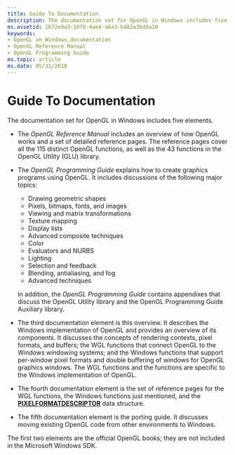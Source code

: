 ```yaml
---
title: Guide To Documentation
description: The documentation set for OpenGL in Windows includes five elements.
ms.assetid: 1672e9a3-10f0-4ae4-a6a3-b482a3bdda10
keywords:
- OpenGL on Windows,documentation
- OpenGL Reference Manual
- OpenGL Programming Guide
ms.topic: article
ms.date: 05/31/2018
---
```


# Guide To Documentation

The documentation set for OpenGL in Windows includes five elements.

-   The *OpenGL Reference Manual* includes an overview of how OpenGL works and a set of detailed reference pages. The reference pages cover all the 115 distinct OpenGL functions, as well as the 43 functions in the OpenGL Utility (GLU) library.

-   The *OpenGL Programming Guide* explains how to create graphics programs using OpenGL. It includes discussions of the following major topics:

    -   Drawing geometric shapes
    -   Pixels, bitmaps, fonts, and images
    -   Viewing and matrix transformations
    -   Texture mapping
    -   Display lists
    -   Advanced composite techniques
    -   Color
    -   Evaluators and NURBS
    -   Lighting
    -   Selection and feedback
    -   Blending, antialiasing, and fog
    -   Advanced techniques

    In addition, the *OpenGL Programming Guide* contains appendixes that discuss the OpenGL Utility library and the OpenGL Programming Guide Auxiliary library.

-   The third documentation element is this overview. It describes the Windows implementation of OpenGL and provides an overview of its components. It discusses the concepts of rendering contexts, pixel formats, and buffers; the WGL functions that connect OpenGL to the Windows windowing systems; and the Windows functions that support per-window pixel formats and double buffering of windows for OpenGL graphics windows. The WGL functions and the functions are specific to the Windows implementation of OpenGL.

-   The fourth documentation element is the set of reference pages for the WGL functions, the Windows functions just mentioned, and the [**PIXELFORMATDESCRIPTOR**](/windows/win32/api/wingdi/ns-wingdi-pixelformatdescriptor) data structure.

-   The fifth documentation element is the porting guide. It discusses moving existing OpenGL code from other environments to Windows.

The first two elements are the official OpenGL books; they are not included in the Microsoft Windows SDK.

 

 




